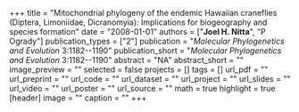 +++
title = "Mitochondrial phylogeny of the endemic Hawaiian craneflies (Diptera, Limoniidae, Dicranomyia): Implications for biogeography and species formation"
date = "2008-01-01"
authors = ["**Joel H. Nitta**", "P Ogrady"]
publication_types = ["2"]
publication = "_Molecular Phylogenetics and Evolution_ 3:1182--1190"
publication_short = "_Molecular Phylogenetics and Evolution_ 3:1182--1190"
abstract = "NA"
abstract_short = ""
image_preview = ""
selected = false
projects = []
tags = []
url_pdf = ""
url_preprint = ""
url_code = ""
url_dataset = ""
url_project = ""
url_slides = ""
url_video = ""
url_poster = ""
url_source = ""
math = true
highlight = true
[header]
image = ""
caption = ""
+++
